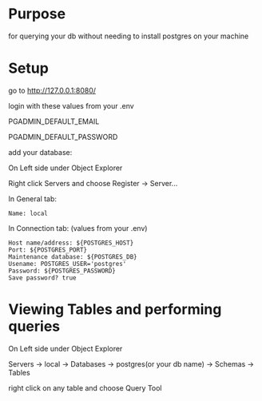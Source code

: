 # Purpose

for querying your db without needing to install postgres on your machine

# Setup

go to http://127.0.0.1:8080/

login with these values from your .env

  PGADMIN_DEFAULT_EMAIL

  PGADMIN_DEFAULT_PASSWORD

add your database:

On Left side under Object Explorer

Right click Servers and choose Register -> Server...

In General tab:

```
Name: local
```

In Connection tab: (values from your .env)

```
Host name/address: ${POSTGRES_HOST}
Port: ${POSTGRES_PORT}
Maintenance database: ${POSTGRES_DB}
Usename: POSTGRES_USER='postgres'
Password: ${POSTGRES_PASSWORD}
Save password? true
```

# Viewing Tables and performing queries

On Left side under Object Explorer

Servers -> local -> Databases -> postgres(or your db name) -> Schemas -> Tables

right click on any table and choose Query Tool
